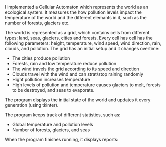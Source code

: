 I implemented a Cellular Automaton which represents the world as an ecological system. It measures the how pollution levels impact the temperature of the world and the different elemants in it, such as the number of forests, glaciers etc.

The world is represented as a grid, which contains cells from different types: land, seas, glaciers, cities and forests. Every cell has cell has the following parameters: height, temperature, wind speed, wind direction, rain, clouds, and pollution.
The grid has an initial setup and it changes overtime:
- The cities produce pollution
- Forests, rain and low temperature reduce pollution
- The wind travels the grid according to its speed and direction
- Clouds travel with the wind and can strat/stop raining randomly
- Hight pollution increases temperature
- High levels of pollution and temperature causes glaciers to melt, forests to be destroyed, and seas to evaporate.

The program displays the initial state of the world and updates it every generation (using tkinter).

The program keeps track of different statistics, such as:
- Global temperature and pollution levels
- Number of forests, glaciers, and seas

When the program finishes running, it displays reports:
